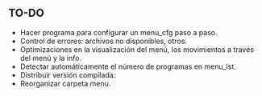 TO-DO
-----
- Hacer programa para configurar un menu_cfg paso a paso.
- Control de errores: archivos no disponibles, otros.
- Optimizaciones en la visualización del menú, los movimientos a través del menú y la info.
- Detectar automáticamente el número de programas en menu_lst.
- Distribuir versión compilada.
- Reorganizar carpeta menu.